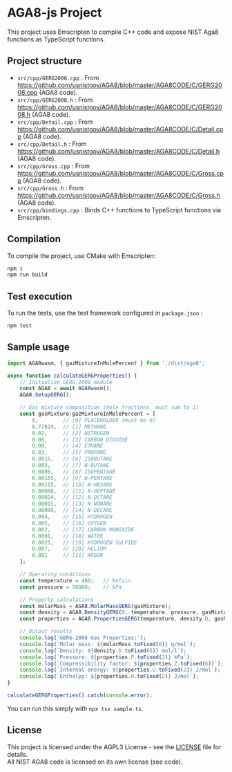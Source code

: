 # AGA8-js Project

This project uses Emscripten to compile C++ code and expose NIST Aga8 functions as TypeScript functions.

## Project structure

- `src/cpp/GERG2008.cpp` : From <https://github.com/usnistgov/AGA8/blob/master/AGA8CODE/C/GERG2008.cpp> (AGA8 code).
- `src/cpp/GERG2008.h` : From <https://github.com/usnistgov/AGA8/blob/master/AGA8CODE/C/GERG2008.h> (AGA8 code).
- `src/cpp/Detail.cpp` : From <https://github.com/usnistgov/AGA8/blob/master/AGA8CODE/C/Detail.cpp> (AGA8 code).
- `src/cpp/Detail.h` : From <https://github.com/usnistgov/AGA8/blob/master/AGA8CODE/C/Detail.h> (AGA8 code).
- `src/cpp/Gross.cpp` : From <https://github.com/usnistgov/AGA8/blob/master/AGA8CODE/C/Gross.cpp> (AGA8 code).
- `src/cpp/Gross.h` : From <https://github.com/usnistgov/AGA8/blob/master/AGA8CODE/C/Gross.h> (AGA8 code).
- `src/cpp/bindings.cpp` : Binds C++ functions to TypeScript functions via Emscripten.

## Compilation

To compile the project, use CMake with Emscripten:

```bash
npm i
npm run build
```

## Test execution

To run the tests, use the test framework configured in `package.json` :

```bash
npm test
```

## Sample usage

```typescript
import AGA8wasm, { gazMixtureInMolePercent } from './dist/aga8';

async function calculateGERGProperties() {
    // Initialize GERG-2008 module
    const AGA8 = await AGA8wasm();
    AGA8.SetupGERG();

    // Gas mixture composition (mole fractions, must sum to 1)
    const gasMixture:gazMixtureInMolePercent = [
        0,        // [0] PLACEHOLDER (must be 0)
        0.77824,  // [1] METHANE
        0.02,     // [2] NITROGEN
        0.06,     // [3] CARBON DIOXIDE
        0.08,     // [4] ETHANE
        0.03,     // [5] PROPANE
        0.0015,   // [6] ISOBUTANE
        0.003,    // [7] N-BUTANE
        0.0005,   // [8] ISOPENTANE
        0.00165,  // [9] N-PENTANE
        0.00215,  // [10] N-HEXANE
        0.00088,  // [11] N-HEPTANE
        0.00024,  // [12] N-OCTANE
        0.00015,  // [13] N-NONANE
        0.00009,  // [14] N-DECANE
        0.004,    // [15] HYDROGEN
        0.005,    // [16] OXYGEN
        0.002,    // [17] CARBON MONOXIDE
        0.0001,   // [18] WATER
        0.0025,   // [19] HYDROGEN SULFIDE
        0.007,    // [20] HELIUM
        0.001     // [21] ARGON
    ];

    // Operating conditions
    const temperature = 400;   // Kelvin
    const pressure = 50000;    // kPa

    // Property calculations
    const molarMass = AGA8.MolarMassGERG(gasMixture);
    const density = AGA8.DensityGERG(0, temperature, pressure, gasMixture);
    const properties = AGA8.PropertiesGERG(temperature, density.D, gasMixture);

    // Output results
    console.log('GERG-2008 Gas Properties:');
    console.log(`Molar mass: ${molarMass.toFixed(6)} g/mol`);
    console.log(`Density: ${density.D.toFixed(6)} mol/l`);
    console.log(`Pressure: ${properties.P.toFixed(2)} kPa`);
    console.log(`Compressibility factor: ${properties.Z.toFixed(6)}`);
    console.log(`Internal energy: ${properties.U.toFixed(2)} J/mol`);
    console.log(`Enthalpy: ${properties.H.toFixed(2)} J/mol`);
}

calculateGERGProperties().catch(console.error);
```

You can run this simply with `npx tsx sample.ts`.

## License

This project is licensed under the AGPL3 License - see the [LICENSE](LICENSE.md) file for details.  
All NIST AGA8 code is licensed on its own license (see code).  
